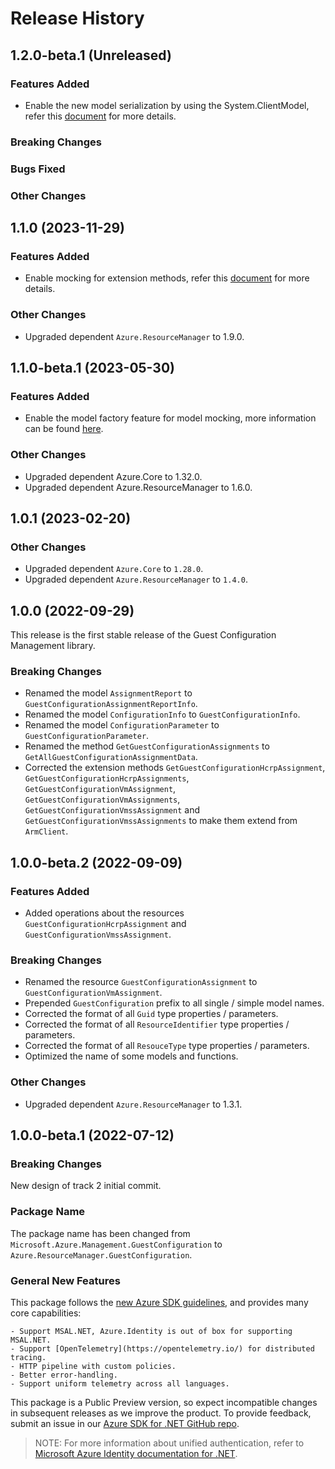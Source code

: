 # Release History

## 1.2.0-beta.1 (Unreleased)

### Features Added

- Enable the new model serialization by using the System.ClientModel, refer this [document](https://aka.ms/azsdk/net/mrw) for more details.

### Breaking Changes

### Bugs Fixed

### Other Changes

## 1.1.0 (2023-11-29)

### Features Added

- Enable mocking for extension methods, refer this [document](https://aka.ms/azsdk/net/mocking) for more details.

### Other Changes

- Upgraded dependent `Azure.ResourceManager` to 1.9.0.

## 1.1.0-beta.1 (2023-05-30)

### Features Added

- Enable the model factory feature for model mocking, more information can be found [here](https://azure.github.io/azure-sdk/dotnet_introduction.html#dotnet-mocking-factory-builder).

### Other Changes

- Upgraded dependent Azure.Core to 1.32.0.
- Upgraded dependent Azure.ResourceManager to 1.6.0.

## 1.0.1 (2023-02-20)

### Other Changes

- Upgraded dependent `Azure.Core` to `1.28.0`.
- Upgraded dependent `Azure.ResourceManager` to `1.4.0`.

## 1.0.0 (2022-09-29)

This release is the first stable release of the Guest Configuration Management library.

### Breaking Changes

- Renamed the model `AssignmentReport` to `GuestConfigurationAssignmentReportInfo`.
- Renamed the model `ConfigurationInfo` to `GuestConfigurationInfo`.
- Renamed the model `ConfigurationParameter` to `GuestConfigurationParameter`.
- Renamed the method `GetGuestConfigurationAssignments` to `GetAllGuestConfigurationAssignmentData`.
- Corrected the extension methods `GetGuestConfigurationHcrpAssignment`, `GetGuestConfigurationHcrpAssignments`, `GetGuestConfigurationVmAssignment`, `GetGuestConfigurationVmAssignments`, `GetGuestConfigurationVmssAssignment` and `GetGuestConfigurationVmssAssignments` to make them extend from `ArmClient`.

## 1.0.0-beta.2 (2022-09-09)

### Features Added

- Added operations about the resources `GuestConfigurationHcrpAssignment` and `GuestConfigurationVmssAssignment`.

### Breaking Changes

- Renamed the resource `GuestConfigurationAssignment` to `GuestConfigurationVmAssignment`.
- Prepended `GuestConfiguration` prefix to all single / simple model names.
- Corrected the format of all `Guid` type properties / parameters.
- Corrected the format of all `ResourceIdentifier` type properties / parameters.
- Corrected the format of all `ResouceType` type properties / parameters.
- Optimized the name of some models and functions.

### Other Changes

- Upgraded dependent `Azure.ResourceManager` to 1.3.1.

## 1.0.0-beta.1 (2022-07-12)

### Breaking Changes

New design of track 2 initial commit.

### Package Name

The package name has been changed from `Microsoft.Azure.Management.GuestConfiguration` to `Azure.ResourceManager.GuestConfiguration`.

### General New Features

This package follows the [new Azure SDK guidelines](https://azure.github.io/azure-sdk/general_introduction.html), and provides many core capabilities:

    - Support MSAL.NET, Azure.Identity is out of box for supporting MSAL.NET.
    - Support [OpenTelemetry](https://opentelemetry.io/) for distributed tracing.
    - HTTP pipeline with custom policies.
    - Better error-handling.
    - Support uniform telemetry across all languages.

This package is a Public Preview version, so expect incompatible changes in subsequent releases as we improve the product. To provide feedback, submit an issue in our [Azure SDK for .NET GitHub repo](https://github.com/Azure/azure-sdk-for-net/issues).

> NOTE: For more information about unified authentication, refer to [Microsoft Azure Identity documentation for .NET](https://docs.microsoft.com//dotnet/api/overview/azure/identity-readme?view=azure-dotnet).
